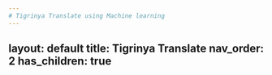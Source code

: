 ```yaml
---
# Tigrinya Translate using Machine learning
---
```

layout: default
title: Tigrinya Translate
nav_order: 2
has_children: true
---
